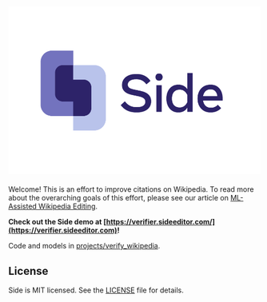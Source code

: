 ![side logo](img/side_logo.png)
--------------------------------------------------------------------------------

Welcome! This is an effort to improve citations on Wikipedia.
To read more about the overarching goals of this effort, please see our article on [ML-Assisted Wikipedia Editing](https://meta.wikimedia.org/wiki/Research:Machine_Learning_Assisted_Wikipedia_Editing).

**Check out the Side demo at [https://verifier.sideeditor.com/](https://verifier.sideeditor.com)!**

Code and models in [projects/verify_wikipedia](projects/verify_wikipedia).

## License
Side is MIT licensed. See the [LICENSE](LICENSE) file for details.
